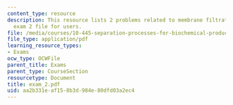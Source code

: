 ```yaml
---
content_type: resource
description: This resource lists 2 problems related to membrane filtration and is
  exam 2 file for users.
file: /media/courses/10-445-separation-processes-for-biochemical-products-summer-2005/aa2b331eaf158b3d984e80dfd03a2ec4_exam_2.pdf
file_type: application/pdf
learning_resource_types:
- Exams
ocw_type: OCWFile
parent_title: Exams
parent_type: CourseSection
resourcetype: Document
title: exam_2.pdf
uid: aa2b331e-af15-8b3d-984e-80dfd03a2ec4
---
```

